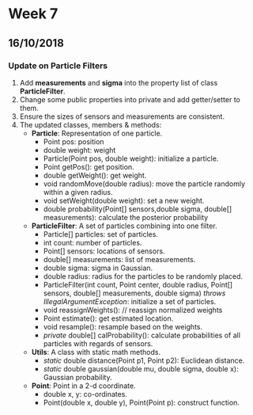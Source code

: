 # Week 7
## 16/10/2018
### Update on Particle Filters
1. Add **measurements** and **sigma** into the property list of class **ParticleFilter**.
2. Change some public properties into private and add getter/setter to them.
3. Ensure the sizes of sensors and measurements are consistent.
4. The updated classes, members & methods: 
    * **Particle**: Representation of one particle.
      + Point pos: position
      + double weight: weight
      + Particle(Point pos, double weight): initialize a particle.
      + Point getPos(): get position.
      + double getWeight(): get weight.
      + void randomMove(double radius): move the particle randomly within a given radius.
      + void setWeight(double weight): set a new weight.
      + double probability(Point[] sensors,double sigma, double[] measurements): calculate the posterior probability
    * **ParticleFilter**: A set of particles combining into one filter.
      + Particle[] particles: set of particles.
      + int count: number of particles.
      + Point[] sensors: locations of sensors.
      + double[] measurements: list of measurements.
      + double sigma: sigma in Gaussian.
      + double radius: radius for the particles to be randomly placed.
      + ParticleFilter(int count, Point center, double radius, Point[] sensors, double[] measurements, double sigma) *throws IllegalArgumentException*: initialize a set of particles.
      + void reassignWeights(): // reassign normalized weights
      + Point estimate(): get estimated location.
      + void resample(): resample based on the weights.
      + *private* double[] calProbability(): calculate probabilities of all particles with regards of sensors.
    * **Utils**: A class with static math methods.
      + *static* double distance(Point p1, Point p2): Euclidean distance.
      + *static* double gaussian(double mu, double sigma, double x): Gaussian probability.
    * **Point**: Point in a 2-d coordinate.
      + double x, y: co-ordinates.
      + Point(double x, double y), Point(Point p): construct function.